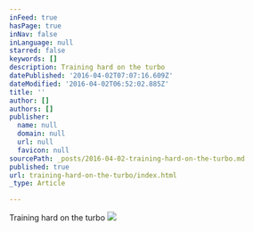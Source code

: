 ```yaml
---
inFeed: true
hasPage: true
inNav: false
inLanguage: null
starred: false
keywords: []
description: Training hard on the turbo
datePublished: '2016-04-02T07:07:16.609Z'
dateModified: '2016-04-02T06:52:02.885Z'
title: ''
author: []
authors: []
publisher:
  name: null
  domain: null
  url: null
  favicon: null
sourcePath: _posts/2016-04-02-training-hard-on-the-turbo.md
published: true
url: training-hard-on-the-turbo/index.html
_type: Article

---
```

Training hard on the turbo
![](https://the-grid-user-content.s3-us-west-2.amazonaws.com/1ef82fe9-66fd-49b4-bb30-2fb4c3c0ed19.png)